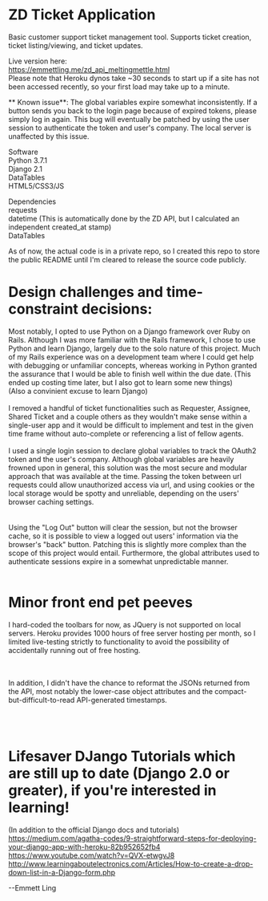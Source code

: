 # ZD Ticket Application

Basic customer support ticket management tool. Supports ticket creation, ticket listing/viewing, and ticket updates. 

Live version here: </br>
https://emmettling.me/zd_api_meltingmettle.html</br>
Please note that Heroku dynos take ~30 seconds to start up if a site has not been accessed recently, so your first load may take up to a minute.  

** Known issue**: The global variables expire somewhat inconsistently.  If a button sends you back to the login page because of expired tokens, please simply log in again.  This bug will eventually be patched by using the user session to authenticate the token and user's company.  The local server is unaffected by this issue.

Software </br>
Python 3.7.1 </br>
Django 2.1  </br>
DataTables </br>
HTML5/CSS3/JS </br>

Dependencies </br>
requests </br>
datetime (This is automatically done by the ZD API, but I calculated an independent created_at stamp) </br>
DataTables </br>

As of now, the actual code is in a private repo, so I created this repo to store the public README until I'm cleared to release the source code publicly.  


# Design challenges and time-constraint decisions:
Most notably, I opted to use Python on a Django framework over Ruby on Rails.
Although I was more familiar with the Rails framework, I chose to use Python and learn Django, largely due to the solo nature of this project.  Much of my Rails experience was on a development team where I could get help with debugging or unfamiliar concepts, whereas working in Python granted the assurance that I would be able to finish well within the due date. (This ended up costing time later, but I also got to learn some new things)  
(Also a convinient excuse to learn Django)
</br>
</br>
I removed a handful of ticket functionalities such as Requester, Assignee, Shared Ticket and a couple others as they wouldn't make sense within a single-user app and it would be difficult to implement and test in the given time frame without auto-complete or referencing a list of fellow agents.
</br>
</br>
I used a single login session to declare global variables to track the OAuth2 token and the user's company.  Although global variables are heavily frowned upon in general, this solution was the most secure and modular approach that was available at the time.  Passing the token between url requests could allow unauthorized access via url, and using cookies or the local storage would be spotty and unreliable, depending on the users' browser caching settings.  
</br>
</br>
Using the "Log Out" button will clear the session, but not the browser cache, so it is possible to view a logged out users' information via the browser's "back" button.  Patching this is slightly more complex than the scope of this project would entail.  Furthermore, the global attributes used to authenticate sessions expire in a somewhat unpredictable manner.
</br>
</br>
# Minor front end pet peeves
I hard-coded the toolbars for now, as JQuery is not supported on local servers.  Heroku provides 1000 hours of free server hosting per month, so I limited live-testing strictly to functionality to avoid the possibility of accidentally running out of free hosting.  
</br>
</br>

In addition, I didn't have the chance to reformat the JSONs returned from the API, most notably the lower-case object attributes and the compact-but-difficult-to-read API-generated timestamps. 

</br>
</br>


# Lifesaver DJango Tutorials which are still up to date (Django 2.0 or greater), if you're interested in learning! 
(In addition to the official Django docs and tutorials)
https://medium.com/agatha-codes/9-straightforward-steps-for-deploying-your-django-app-with-heroku-82b952652fb4 </br>
https://www.youtube.com/watch?v=QVX-etwgvJ8 </br>
http://www.learningaboutelectronics.com/Articles/How-to-create-a-drop-down-list-in-a-Django-form.php </br>


--Emmett Ling
